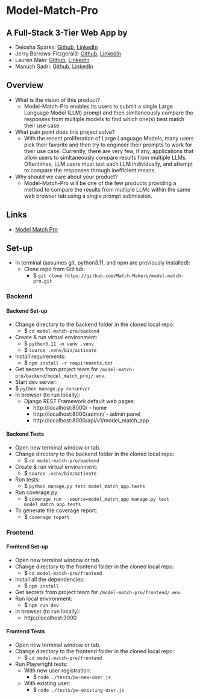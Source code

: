 # Model-Match-Pro

## A Full-Stack 3-Tier Web App by

- Deiosha Sparks: [Github](https://github.com/Deiosha), [LinkedIn](https://linkedin.com/in/deiosha-sparks-954882251/)
- Jerry Barrows-Fitzgerald: [Github](https://github.com/jbarrfitz), [LinkedIn](https://linkedin.com/in/jbarrowsfitzgerald/)
- Lauren Main: [Github](https://github.com/elleem), [LinkedIn](https://linkedin.com/in/laurenmain28/)
- Manuch Sadri: [Github](https://github.com/mcsadri), [LinkedIn](https://linkedin.com/in/manuch-sadri/)

## Overview

- What is the vision of this product?
  - Model-Match-Pro enables its users to submit a single Large Language Model (LLM) prompt and then simltaneously compare the responses from multiple models to find which one(s) best match their use case.
- What pain point does this project solve?
  - With the recent proliferation of Large Language Models, many users pick their favorite and then try to engineer their prompts to work for their use case. Currently, there are very few, if any, applications that allow users to simltaneously compare results from multiple LLMs. Oftentimes, LLM users must test each LLM individually, and attempt to compare the responses through inefficient means.
- Why should we care about your product?
  - Model-Match-Pro will be one of the few products providing a method to compare the results from multiple LLMs within the same web browser tab using a single prompt submission.

## Links

- [Model Match Pro](https://model-match.vercel.app/)

## Set-up

- In terminal (assumes git, python3.11, and npm are previously installed):
  - Clone repo from GitHub:
    - $ ```git clone https://github.com/Match-Makers/model-match-pro.git```

### Backend

#### Backend Set-up

- Change directory to the backend folder in the cloned local repo:
  - $ ```cd model-match-pro/backend```
- Create & run virtual environment:
  - $ ```python3.11 -m venv .venv```
  - $ ```source .venv/bin/activate```
- Install requirements:
  - $ ```npm install -r requirements.txt```
- Get secrets from project team for `/model-match-pro/backend/model_match_proj/.env`.
- Start dev server:
- $ ```python manage.py runserver```
- In browser (to run locally):
  - Django REST Framework default web pages:
    - http://localhost:8000/ - home
    - http://localhost:8000/admin/ - admin panel
    - http://localhost:8000/api/v1/model_match_app

#### Backend Tests

- Open new terminal window or tab.
- Change directory to the backend folder in the cloned local repo:
  - $ ```cd model-match-pro/backend```
- Create & run virtual environment:
  - $ ```source .venv/bin/activate```
- Run tests:
  - $ ```python manage.py test model_match_app.tests```
- Run coverage.py:
  - $ ```coverage run --source=model_match_app manage.py test model_match_app.tests```
- To generate the coverage report:
  - $ ```coverage report```

### Frontend

#### Frontend Set-up

- Open new terminal window or tab.
- Change directory to the frontend folder in the cloned local repo:
  - $ ```cd model-match-pro/frontend```
- Install all the dependencies:
  - $ ```npm install```
- Get secrets from project team for `/model-match-pro/frontend/.env`.
- Run local environment:
  - $ ```npm run dev```
- In browser (to run locally):
  - http://localhost:3000

#### Frontend Tests

- Open new terminal window or tab.
- Change directory to the frontend folder in the cloned local repo:
  - $ ```cd model-match-pro/frontend```
- Run Playwright tests:
  - With new user registration:
    - $ ```node ./tests/pw-new-user.js```
  - With existing user:
    - $ ```node ./tests/pw-existing-user.js```
